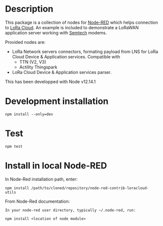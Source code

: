 # Description
This package is a collection of nodes for [Node-RED](https://nodered.org/)
which helps connection to [LoRa Cloud](https://www.loracloud.com/).  An example
is included to demonstrate a LoRaWAN application server working with
[Semtech](https://www.semtech.com/) modems.

Provided nodes are:
* LoRa Network servers connectors, formating payload from LNS for LoRa Cloud
  Device & Application services. Compatible with
   * TTN (V2, V3)
   * Actility Thingspark
* LoRa Cloud Device & Application services parser.

This has been developped with Node v12.14.1

# Development installation
```
npm install --only=dev
```

# Test
```
npm test
```

# Install in local Node-RED
In Node-Red installation path, enter:
```
npm install /path/to/cloned/repository/node-red-contrib-loracloud-utils
```

From Node-Red documentation:
```
In your node-red user directory, typically ~/.node-red, run:

npm install <location of node module>
```